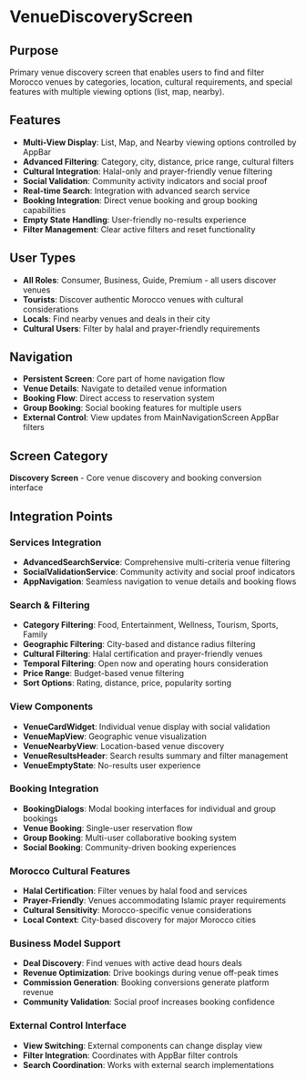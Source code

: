 # VenueDiscoveryScreen

## Purpose
Primary venue discovery screen that enables users to find and filter Morocco venues by categories, location, cultural requirements, and special features with multiple viewing options (list, map, nearby).

## Features
- **Multi-View Display**: List, Map, and Nearby viewing options controlled by AppBar
- **Advanced Filtering**: Category, city, distance, price range, cultural filters
- **Cultural Integration**: Halal-only and prayer-friendly venue filtering
- **Social Validation**: Community activity indicators and social proof
- **Real-time Search**: Integration with advanced search service
- **Booking Integration**: Direct venue booking and group booking capabilities
- **Empty State Handling**: User-friendly no-results experience
- **Filter Management**: Clear active filters and reset functionality

## User Types
- **All Roles**: Consumer, Business, Guide, Premium - all users discover venues
- **Tourists**: Discover authentic Morocco venues with cultural considerations
- **Locals**: Find nearby venues and deals in their city
- **Cultural Users**: Filter by halal and prayer-friendly requirements

## Navigation
- **Persistent Screen**: Core part of home navigation flow
- **Venue Details**: Navigate to detailed venue information
- **Booking Flow**: Direct access to reservation system
- **Group Booking**: Social booking features for multiple users
- **External Control**: View updates from MainNavigationScreen AppBar filters

## Screen Category
**Discovery Screen** - Core venue discovery and booking conversion interface

## Integration Points

### Services Integration
- **AdvancedSearchService**: Comprehensive multi-criteria venue filtering
- **SocialValidationService**: Community activity and social proof indicators
- **AppNavigation**: Seamless navigation to venue details and booking flows

### Search & Filtering
- **Category Filtering**: Food, Entertainment, Wellness, Tourism, Sports, Family
- **Geographic Filtering**: City-based and distance radius filtering
- **Cultural Filtering**: Halal certification and prayer-friendly venues
- **Temporal Filtering**: Open now and operating hours consideration
- **Price Range**: Budget-based venue filtering
- **Sort Options**: Rating, distance, price, popularity sorting

### View Components
- **VenueCardWidget**: Individual venue display with social validation
- **VenueMapView**: Geographic venue visualization
- **VenueNearbyView**: Location-based venue discovery
- **VenueResultsHeader**: Search results summary and filter management
- **VenueEmptyState**: No-results user experience

### Booking Integration
- **BookingDialogs**: Modal booking interfaces for individual and group bookings
- **Venue Booking**: Single-user reservation flow
- **Group Booking**: Multi-user collaborative booking system
- **Social Booking**: Community-driven booking experiences

### Morocco Cultural Features
- **Halal Certification**: Filter venues by halal food and services
- **Prayer-Friendly**: Venues accommodating Islamic prayer requirements
- **Cultural Sensitivity**: Morocco-specific venue considerations
- **Local Context**: City-based discovery for major Morocco cities

### Business Model Support
- **Deal Discovery**: Find venues with active dead hours deals
- **Revenue Optimization**: Drive bookings during venue off-peak times
- **Commission Generation**: Booking conversions generate platform revenue
- **Community Validation**: Social proof increases booking confidence

### External Control Interface
- **View Switching**: External components can change display view
- **Filter Integration**: Coordinates with AppBar filter controls
- **Search Coordination**: Works with external search implementations